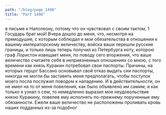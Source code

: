 ```yaml
---
path: "/blog/page_1498"
title: "Part 1498"
---
```


 в письме к Наполеону, потому что он чувствовал с своим тактом, 1 Государь брат мой! Вчера дошло до меня, что, несмотря на прямодушие, с которым соблюдал я мои обязательства в отношении к вашему императорскому величеству, войска ваши перешли русские границы, и только лишь теперь получил из Петербурга ноту, которою граф Лористон извещает меня, по поводу сего вторжения, что ваше величество считаете себя в неприязненных отношениях со мною, с того времени как князь Куракин потребовал свои паспорты. Причины, на которых герцог Бассано основывал свой отказ выдать сии паспорты, никогда не могли бы заставить меня предполагать, чтобы поступок моего посла послужил поводом к нападению. И в действительности, он не имел на то от меня повеления, как было объявлено им самим; и как только я узнал о сем, то немедленно выразил мое неудовольствие князю Куракину, повелев ему исполнять по-прежнему порученные ему обязанности. Ежели ваше величество не расположены проливать кровь наших подданных из-за подобног
